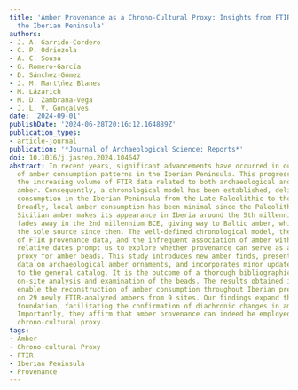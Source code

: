 ```yaml
---
title: 'Amber Provenance as a Chrono-Cultural Proxy: Insights from FTIR Analysis in
  the Iberian Peninsula'
authors:
- J. A. Garrido-Cordero
- C. P. Odriozola
- A. C. Sousa
- G. Romero-García
- D. Sánchez-Gómez
- J. M. Mart\ńez Blanes
- M. Lázarich
- M. D. Zambrana-Vega
- J. L. V. Gonçalves
date: '2024-09-01'
publishDate: '2024-06-28T20:16:12.164889Z'
publication_types:
- article-journal
publication: '*Journal of Archaeological Science: Reports*'
doi: 10.1016/j.jasrep.2024.104647
abstract: In recent years, significant advancements have occurred in our comprehension
  of amber consumption patterns in the Iberian Peninsula. This progress stems from
  the increasing volume of FTIR data related to both archaeological and geological
  amber. Consequently, a chronological model has been established, delineating amber
  consumption in the Iberian Peninsula from the Late Paleolithic to the Iron Age.
  Broadly, local amber consumption has been minimal since the Paleolithic period.
  Sicilian amber makes its appearance in Iberia around the 5th millennium BCE and
  fades away in the 2nd millennium BCE, giving way to Baltic amber, which has remained
  the sole source since then. The well-defined chronological model, the abundance
  of FTIR provenance data, and the infrequent association of amber with absolute or
  relative dates prompt us to explore whether provenance can serve as a chrono-cultural
  proxy for amber beads. This study introduces new amber finds, presents fresh FTIR
  data on archaeological amber ornaments, and incorporates minor updates and bug fixes
  to the general catalog. It is the outcome of a thorough bibliographic review and
  on-site analysis and examination of the beads. The results obtained in this study
  enable the reconstruction of amber consumption throughout Iberian prehistory, drawing
  on 29 newly FTIR-analyzed ambers from 9 sites. Our findings expand the empirical
  foundation, facilitating the confirmation of diachronic changes in amber consumption.
  Importantly, they affirm that amber provenance can indeed be employed as a viable
  chrono-cultural proxy.
tags:
- Amber
- Chrono-cultural Proxy
- FTIR
- Iberian Peninsula
- Provenance
---
```

